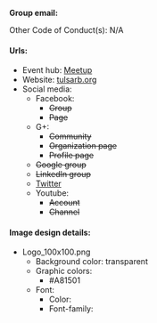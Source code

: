 **Group email:** 

Other Code of Conduct(s): N/A

#### Urls:
  - Event hub: [Meetup](http://www.meetup.com/tulsarb/)
  - Website: [tulsarb.org](http://tulsarb.org)
  - Social media:
    - Facebook:
      - ~~Group~~
      - ~~Page~~
    - G+:
      - ~~Community~~
      - ~~Organization page~~
      - ~~Profile page~~
    - ~~Google group~~
    - ~~LinkedIn group~~
    - [Twitter](https://twitter.com/tulsarb/)
    - Youtube:
      - ~~Account~~
      - ~~Channel~~

#### Image design details:
- Logo_100x100.png
  - Background color: transparent
  - Graphic colors:
    - #A81501
  - Font:
    - Color:
    - Font-family:
